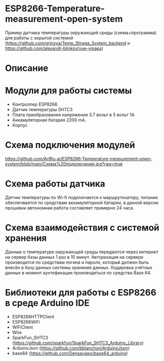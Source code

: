 # ESP8266-Temperature-measurement-open-system
Пример датчика температуры окружающей среды (схема+программа) для работы с окрытой системой (https://github.com/grinzya/Temp_Stirage_System_backend и https://github.com/alexandr-blinkov/vue-ymaps)
# Описание
# Модули для работы системы
* Контроллер ESP8266
* Датчик температуры SHTC3
* Плата приобразования напряжения 3.7 вольт в 5 вольт 1А
* Аккамуляторная батарея 2200 mA.
* Корпус
# Схема подключения модулей
https://github.com/ArtRu-ai/ESP8266-Temperature-measurement-open-system/blob/main/Схема%20подключения.jpg?raw=true
# Схема работы датчика
Датчик температуры по Wi-fi подключается к маршрутизатору, питание обеспечвается по средствам аккамуляторной батареи, в данной версии прошивки автономная работа составляет примерно 24 часа.
# Схема взаимодействия с системой хранения
Данные о температуре окружающей среды передаются через интернет на сервер базы данных 1 раз в 10 минут. Авторизация на сервере производится по средствам логина и пароля, который должен быть внесён в базу данных системы хранения данных. Кодировка учётных данных в момент аунтефикации производиться по средства Base 64.
# Библиотеки для работы c ESP8266 в среде Arduino IDE 
* ESP8266HTTPClient
* ESP8266WiFi
* WiFiClient
* Wire
* SparkFun_SHTC3 (https://github.com/sparkfun/SparkFun_SHTC3_Arduino_Library)
* ArduinoJson (https://github.com/bblanchon/ArduinoJson)
* base64 (https://github.com/Densaugeo/base64_arduino)
